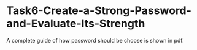 # Task6-Create-a-Strong-Password-and-Evaluate-Its-Strength
A complete guide of how password should be choose is shown in pdf.
